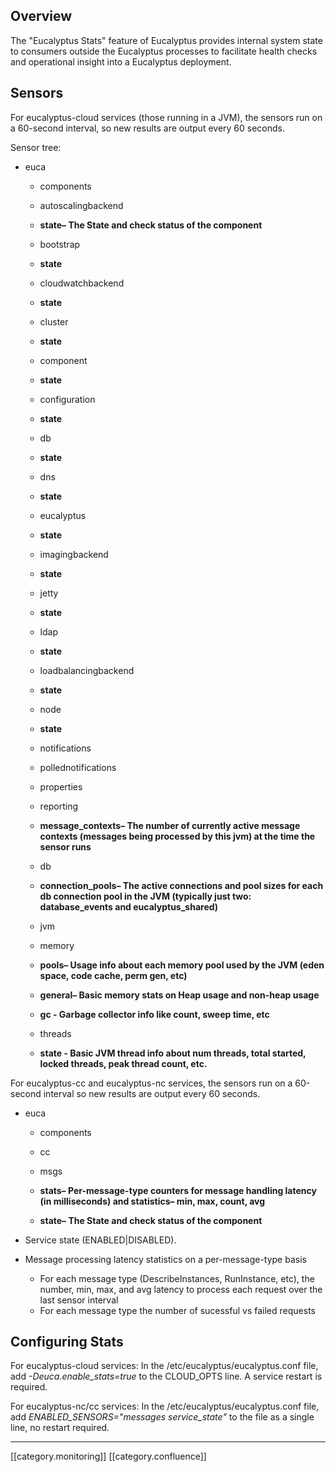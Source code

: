
## Overview
The "Eucalyptus Stats" feature of Eucalyptus provides internal system state to consumers outside the Eucalyptus processes to facilitate health checks and operational insight into a Eucalyptus deployment.


## Sensors
For eucalyptus-cloud services (those running in a JVM), the sensors run on a 60-second interval, so new results are output every 60 seconds.

Sensor tree:


* euca
    * components
    * autoscalingbackend
    *  **state– The State and check status of the component** 

    
    * bootstrap
    *  **state** 

    
    * cloudwatchbackend
    *  **state** 

    
    * cluster
    *  **state** 

    
    * component
    *  **state** 

    
    * configuration
    *  **state** 

    
    * db
    *  **state** 

    
    * dns
    *  **state** 

    
    * eucalyptus
    *  **state** 

    
    * imagingbackend
    *  **state** 

    
    * jetty
    *  **state** 

    
    * ldap
    *  **state** 

    
    * loadbalancingbackend
    *  **state** 

    
    * node
    *  **state** 

    
    * notifications
    * pollednotifications
    * properties
    * reporting
    *  **message_contexts– The number of currently active message contexts (messages being processed by this jvm) at the time the sensor runs** 

    
    * db
    *  **connection_pools– The active connections and pool sizes for each db connection pool in the JVM (typically just two: database_events and eucalyptus_shared)** 

    
    * jvm
    * memory
    *  **pools– Usage info about each memory pool used by the JVM (eden space, code cache, perm gen, etc)** 
    *  **general– Basic memory stats on Heap usage and non-heap usage** 
    *  **gc - Garbage collector info like count, sweep time, etc** 

    
    * threads
    *  **state - Basic JVM thread info about num threads, total started, locked threads, peak thread count, etc.** 

    

    

    

For eucalyptus-cc and eucalyptus-nc services, the sensors run on a 60-second interval so new results are output every 60 seconds.


* euca
    * components
    * cc
    * msgs
    *  **stats– Per-message-type counters for message handling latency (in milliseconds) and statistics– min, max, count, avg** 

    
    *  **state– The State and check status of the component** 

    

    

    
* Service state (ENABLED|DISABLED).
* Message processing latency statistics on a per-message-type basis
    * For each message type (DescribeInstances, RunInstance, etc), the number, min, max, and avg latency to process each request over the last sensor interval
    * For each message type the number of sucessful vs failed requests

    


## Configuring Stats
For eucalyptus-cloud services: In the /etc/eucalyptus/eucalyptus.conf file, add  _-Deuca.enable_stats=true_ to the CLOUD_OPTS line. A service restart is required.

For eucalyptus-nc/cc services: In the /etc/eucalyptus/eucalyptus.conf file, add  _ENABLED_SENSORS="messages service_state"_  to the file as a single line, no restart required.









*****

[[category.monitoring]] 
[[category.confluence]] 
